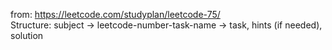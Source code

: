 from: https://leetcode.com/studyplan/leetcode-75/ <br>
Structure: subject -> leetcode-number-task-name -> task, hints (if needed), solution

